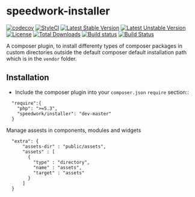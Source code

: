 speedwork-installer
===================================
[![codecov](https://codecov.io/gh/speedwork/installer/branch/master/graph/badge.svg)](https://codecov.io/gh/speedwork/installer)
[![StyleCI](https://styleci.io/repos/15472515/shield)](https://styleci.io/repos/15472515)
[![Latest Stable Version](https://poser.pugx.org/speedwork/installer/v/stable)](https://packagist.org/packages/speedwork/installer)
[![Latest Unstable Version](https://poser.pugx.org/speedwork/installer/v/unstable)](https://packagist.org/packages/speedwork/installer)
[![License](https://poser.pugx.org/speedwork/installer/license)](https://packagist.org/packages/speedwork/installer)
[![Total Downloads](https://poser.pugx.org/speedwork/installer/downloads)](https://packagist.org/packages/speedwork/installer)
[![Build status](https://ci.appveyor.com/api/projects/status/10aw52t4ga4kek27?svg=true)](https://ci.appveyor.com/project/2stech/installer)
[![Build Status](https://travis-ci.org/speedwork/installer.svg?branch=master)](https://travis-ci.org/speedwork/installer)

A composer plugin, to install differenty types of composer packages in custom directories outside the default composer default installation path which is in the `vendor` folder.

Installation
------------

- Include the composer plugin into your `composer.json` `require` section::

```
  "require":{
    "php": ">=5.3",
    "speedwork/installer": "dev-master"
  }
```

Manage assests in components, modules and widgets

```
  "extra": {
      "assets-dir" : "public/assets",
      "assets" : [
        {
          "type" : "directory",
          "name" : "assets",
          "target" : "assets"
        }
      ]
  }
```

